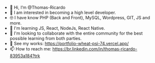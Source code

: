 - 👋 Hi, I’m @Thomas-Ricardo
- 👀 I am interested in becoming a high level developer.
- :nerd_face: I have know PHP (Back and Front), MySQL, Wordpress, GIT, JS and more.
- 🌱 I'm learning JS, React, NodeJs, React Native.
- 💞️ I'm looking to collaborate with the entire community for the best possible learning from both parties.
- 💼 See my works: https://portfolio-wheat-psi-74.vercel.app/
- 📫 How to reach me: https://br.linkedin.com/in/thomas-ricardo-83953a184?trk

<!---
Thomasrik/Thomasrik is a ✨ special ✨ repository because its `README.md` (this file) appears on your GitHub profile.
You can click the Preview link to take a look at your changes.
--->
